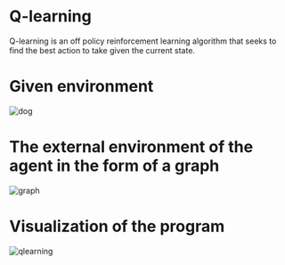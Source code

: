 # Q-learning
Q-learning is an off policy reinforcement learning algorithm that seeks to find the best action to take given the current state.
# Given environment
![dog](https://user-images.githubusercontent.com/57958039/148288285-7c017397-7cc9-4f20-b16e-a44544ac2401.jpeg)
# The external environment of the agent in the form of a graph
![graph](https://user-images.githubusercontent.com/57958039/148288869-052ce629-edef-41e8-a19f-1ba45154fb17.png)
# Visualization of the program
![qlearning](https://user-images.githubusercontent.com/57958039/148288536-b6b2bef2-467a-44be-999b-501a0df1d23d.gif)
